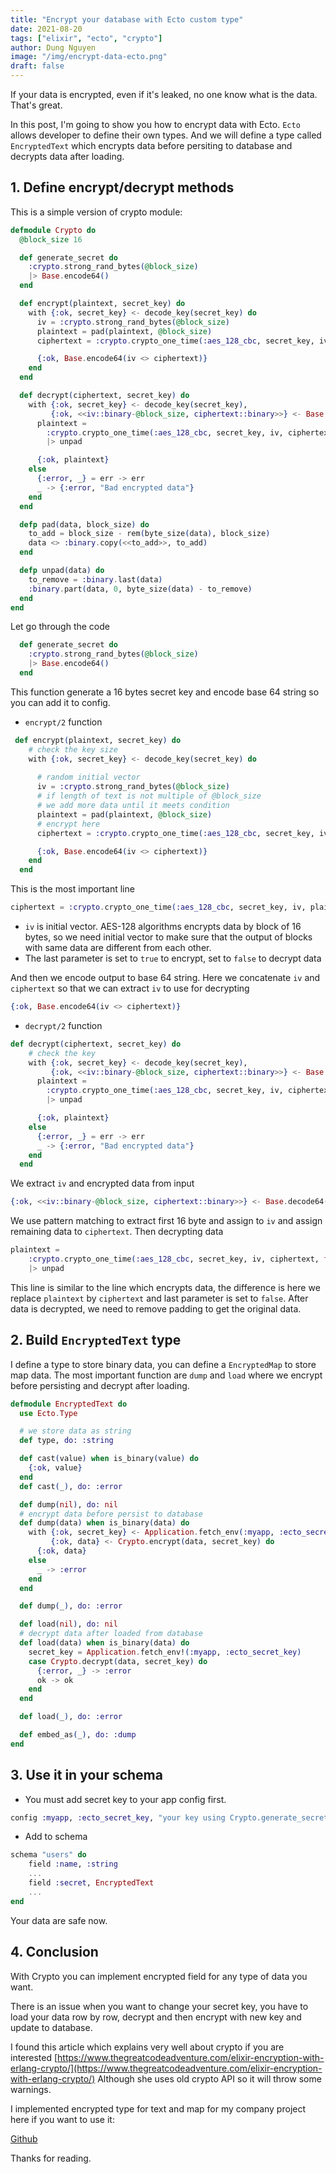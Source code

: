 ```yaml
---
title: "Encrypt your database with Ecto custom type"
date: 2021-08-20
tags: ["elixir", "ecto", "crypto"]
author: Dung Nguyen
image: "/img/encrypt-data-ecto.png"
draft: false
---
```


If your data is encrypted, even if it's leaked, no one know what is the data. That's great.

In this post, I'm going to show you how to encrypt data with Ecto. `Ecto` allows developer to define their own types. And we will define a type called `EncryptedText` which encrypts data before persiting to database and decrypts data after loading.

## 1. Define encrypt/decrypt methods

This is a simple version of crypto module:

```elixir
defmodule Crypto do
  @block_size 16

  def generate_secret do
    :crypto.strong_rand_bytes(@block_size)
    |> Base.encode64()
  end

  def encrypt(plaintext, secret_key) do
    with {:ok, secret_key} <- decode_key(secret_key) do
      iv = :crypto.strong_rand_bytes(@block_size)
      plaintext = pad(plaintext, @block_size)
      ciphertext = :crypto.crypto_one_time(:aes_128_cbc, secret_key, iv, plaintext, true)

      {:ok, Base.encode64(iv <> ciphertext)}
    end
  end

  def decrypt(ciphertext, secret_key) do
    with {:ok, secret_key} <- decode_key(secret_key),
         {:ok, <<iv::binary-@block_size, ciphertext::binary>>} <- Base.decode64(ciphertext) do
      plaintext =
        :crypto.crypto_one_time(:aes_128_cbc, secret_key, iv, ciphertext, false)
        |> unpad

      {:ok, plaintext}
    else
      {:error, _} = err -> err
      _ -> {:error, "Bad encrypted data"}
    end
  end

  defp pad(data, block_size) do
    to_add = block_size - rem(byte_size(data), block_size)
    data <> :binary.copy(<<to_add>>, to_add)
  end

  defp unpad(data) do
    to_remove = :binary.last(data)
    :binary.part(data, 0, byte_size(data) - to_remove)
  end
end
```

Let go through the code

```elixir
  def generate_secret do
    :crypto.strong_rand_bytes(@block_size)
    |> Base.encode64()
  end
```
This function generate a 16 bytes secret key and encode base 64 string so you can add it to config.

- `encrypt/2` function

```elixir
 def encrypt(plaintext, secret_key) do
    # check the key size
    with {:ok, secret_key} <- decode_key(secret_key) do
      
      # random initial vector
      iv = :crypto.strong_rand_bytes(@block_size)
      # if length of text is not multiple of @block_size
      # we add more data until it meets condition
      plaintext = pad(plaintext, @block_size)
      # encrypt here
      ciphertext = :crypto.crypto_one_time(:aes_128_cbc, secret_key, iv, plaintext, true)

      {:ok, Base.encode64(iv <> ciphertext)}
    end
  end
```

This is the most important line
```elixir
ciphertext = :crypto.crypto_one_time(:aes_128_cbc, secret_key, iv, plaintext, true)
```
- `iv` is initial vector. AES-128 algorithms encrypts data by block of 16 bytes, so we need initial vector to make sure that the output of blocks with same data are different from each other.
- The last parameter is set to `true` to encrypt, set to `false` to decrypt data

And then we encode output to base 64 string. Here we concatenate `iv` and `ciphertext` so that we can extract `iv` to use for decrypting
```elixir
{:ok, Base.encode64(iv <> ciphertext)}
```

- `decrypt/2` function

```elixir
def decrypt(ciphertext, secret_key) do
    # check the key
    with {:ok, secret_key} <- decode_key(secret_key),
         {:ok, <<iv::binary-@block_size, ciphertext::binary>>} <- Base.decode64(ciphertext) do
      plaintext =
        :crypto.crypto_one_time(:aes_128_cbc, secret_key, iv, ciphertext, false)
        |> unpad

      {:ok, plaintext}
    else
      {:error, _} = err -> err
      _ -> {:error, "Bad encrypted data"}
    end
  end
```

We extract `iv` and encrypted data from input
```elixir
{:ok, <<iv::binary-@block_size, ciphertext::binary>>} <- Base.decode64(ciphertext)
```

We use pattern matching to extract first 16 byte and assign to `iv` and assign remaining data to `ciphertext`. Then decrypting data

```elixir
plaintext =
    :crypto.crypto_one_time(:aes_128_cbc, secret_key, iv, ciphertext, false)
    |> unpad
```

This line is similar to the line which encrypts data, the difference is here we replace `plaintext` by `ciphertext` and last parameter is set to `false`. After data is decrypted, we need to remove padding to get the original data.


## 2. Build `EncryptedText` type

I define a type to store binary data, you can define a `EncryptedMap` to store map data. The most important function are `dump` and `load` where we encrypt before persisting and decrypt after loading.


```elixir
defmodule EncryptedText do
  use Ecto.Type

  # we store data as string
  def type, do: :string

  def cast(value) when is_binary(value) do
    {:ok, value}
  end
  def cast(_), do: :error

  def dump(nil), do: nil
  # encrypt data before persist to database
  def dump(data) when is_binary(data) do
    with {:ok, secret_key} <- Application.fetch_env(:myapp, :ecto_secret_key),
         {:ok, data} <- Crypto.encrypt(data, secret_key) do
      {:ok, data}
    else
      _ -> :error
    end
  end

  def dump(_), do: :error

  def load(nil), do: nil
  # decrypt data after loaded from database
  def load(data) when is_binary(data) do
    secret_key = Application.fetch_env!(:myapp, :ecto_secret_key)
    case Crypto.decrypt(data, secret_key) do
      {:error, _} -> :error
      ok -> ok
    end
  end

  def load(_), do: :error

  def embed_as(_), do: :dump
end

```


## 3. Use it in your schema

- You must add secret key to your app config first.

```elixir
config :myapp, :ecto_secret_key, "your key using Crypto.generate_secret"
```

- Add to schema

```elixir
schema "users" do
    field :name, :string
    ...
    field :secret, EncryptedText
    ...
end
```

Your data are safe now.


## 4. Conclusion

With Crypto you can implement encrypted field for any type of data you want.

There is an issue when you want to change your secret key, you have to load your data row by row, decrypt and then encrypt with new key and update to database.

I found this article which explains very well about crypto if you are interested [https://www.thegreatcodeadventure.com/elixir-encryption-with-erlang-crypto/](https://www.thegreatcodeadventure.com/elixir-encryption-with-erlang-crypto/)
Although she uses old crypto API so it will throw some warnings.

I implemented encrypted type for text and map for my company project here if you want to use it: 

[Github](https://github.com/onpointvn/magik/tree/main/lib/ecto_type)

Thanks for reading.
